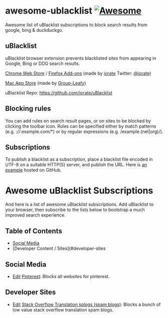 # awesome-ublacklist [![Awesome](https://awesome.re/badge-flat2.svg)](https://awesome.re)
Awesome list of uBlacklist subscriptions to block search results from google, bing & duckduckgo.

## uBlacklist
uBlacklist browser extension prevents blacklisted sites from appearing in Google, Bing or DDG search results.

[Chrome Web Store](https://chrome.google.com/webstore/detail/ublacklist/pncfbmialoiaghdehhbnbhkkgmjanfhe) / [Firefox Add-ons](https://addons.mozilla.org/en-US/firefox/addon/ublacklist/) (made by [iorate](https://github.com/iorate) Twitter: [@iorate](https://twitter.com/iorate))

[Mac App Store](https://apps.apple.com/us/app/ublacklist-for-safari/id1547912640) (made by [Group-Leafy](https://github.com/HoneyLuka/uBlacklist/tree/safari-port/safari-project))

uBlacklist Repo: https://github.com/iorate/uBlacklist

## Blocking rules
You can add rules on search result pages, or on sites to be blocked by clicking the toolbar icon. Rules can be specified either by match patterns (e.g. *://*.example.com/*) or by regular expressions (e.g. /example\.(net|org)/).

## Subscriptions

To publish a blacklist as a subscription, place a blacklist file encoded in UTF-8 on a suitable HTTP(S) server, and publish the URL. Here is [an example](https://raw.githubusercontent.com/iorate/ublacklist-example-subscription/master/uBlacklist.txt) hosted on GitHub.


# Awesome uBlacklist Subscriptions
And here is a list of awesome uBlacklist subscriptions.  Add uBlacklist to your browser, then subscribe to the lists below to bootstrap a much improved search experience.

## Table of Contents
- [Social Media](#social-media)
- [Developer Content / Sites](#developer-sites


## Social Media
- [Edit](https://github.com/rjaus/ublacklist-pinterest/blob/main/ublacklist-pinterest.txt) [Pinterest](https://raw.githubusercontent.com/rjaus/ublacklist-pinterest/main/ublacklist-pinterest.txt): Blocks all websites for pinterest.

## Developer Sites
- [Edit](https://github.com/arosh/ublacklist-stackoverflow-translation/blob/master/uBlacklist.txt) [Stack Overflow Translation splogs (spam blogs)](https://raw.githubusercontent.com/arosh/ublacklist-stackoverflow-translation/master/uBlacklist.txt): Blocks a bunch of low value stack overflow translation spam blogs.

